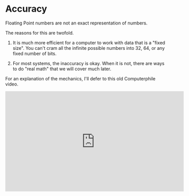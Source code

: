 # Accuracy

Floating Point numbers are not an exact representation of numbers.

The reasons for this are twofold.

1. It is much more efficient for a computer to work with data that is a "fixed size". You can't cram all the infinite possible
numbers into 32, 64, or any fixed number of bits.
<!-- TODO: Cover BigInteger and BigDecimal and link back here. -->
2. For most systems, the inaccuracy is okay. When it is not, there are ways to do "real math" that we will cover much later.


<!-- TODO: Write an actual explanation and don't defer to computerphile. -->

For an explanation of the mechanics, I'll defer to this old Computerphile video.

<iframe width="560" height="315" src="https://www.youtube.com/embed/PZRI1IfStY0" title="YouTube video player" frameborder="0" allow="accelerometer; autoplay; clipboard-write; encrypted-media; gyroscope; picture-in-picture; web-share" allowfullscreen></iframe>
